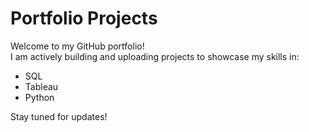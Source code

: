 # Portfolio Projects  
Welcome to my GitHub portfolio!  
I am actively building and uploading projects to showcase my skills in:  
- SQL   
- Tableau  
- Python  

Stay tuned for updates!  
